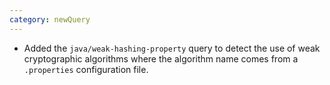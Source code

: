 ```yaml
---
category: newQuery
---
```

* Added the `java/weak-hashing-property` query to detect the use of weak cryptographic algorithms where the algorithm name comes from a `.properties` configuration file.

